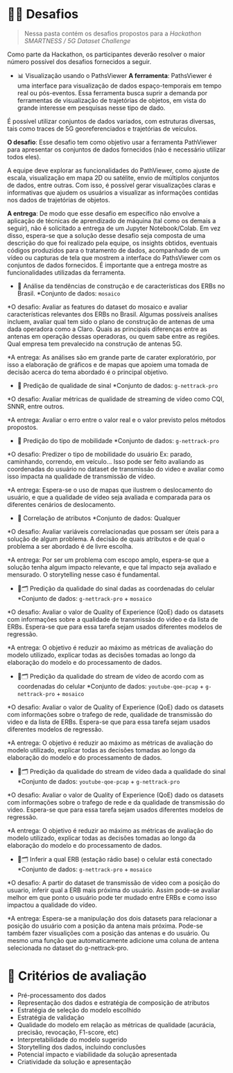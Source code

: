 # 🏋️‍♂️ Desafios
> Nessa pasta contém os desafios propostos para a _Hackathon SMARTNESS / 5G Dataset Challenge_

Como parte da Hackathon, os participantes deverão resolver o maior número possível dos desafios fornecidos a seguir.

- 📊 Visualização usando o PathsViewer
**A ferramenta**: PathsViewer é uma interface para visualização de dados espaço-temporais em tempo real ou pós-eventos. Essa ferramenta busca suprir a demanda por ferramentas de visualização de trajetórias de objetos, em vista do grande interesse em pesquisas nesse tipo de dado.

É possível utilizar conjuntos de dados variados, com estruturas diversas, tais como traces de 5G georeferenciados e trajetórias de veículos.

**O desafio**: Esse desafio tem como objetivo usar a ferramenta PathViewer para apresentar os conjuntos de dados fornecidos (não é necessário utilizar todos eles).

A equipe deve explorar as funcionalidades do PathViewer, como ajuste de escala, visualização em mapa 2D ou satélite, envio de múltiplos conjuntos de dados, entre outras. Com isso, é possível gerar visualizações claras e informativas que ajudem os usuários a visualizar as informações contidas nos dados de trajetórias de objetos.

**A entrega**: De modo que esse desafio em específico não envolve a aplicação de técnicas de aprendizado de máquina (tal como os demais a seguir), não é solicitado a entrega de um Jupyter Notebook/Colab. Em vez disso, espera-se que a solução desse desafio seja composta de uma descrição do que foi realizado pela equipe, os insights obtidos, eventuais códigos produzidos para o tratamento de dados, acompanhado de um vídeo ou capturas de tela que mostrem a interface do PathsViewer com os conjuntos de dados fornecidos. É importante que a entrega mostre as funcionalidades utilizadas da ferramenta.

- 🤝 Análise da tendências de construção e de características dos ERBs no Brasil. 
*Conjunto de dados: `mosaico`

*O desafio: Avaliar as features do dataset do mosaico e avaliar características relevantes dos ERBs no Brasil. Algumas possíveis analíses incluem, avaliar qual tem sido o plano de construção de antenas de uma dada operadora como a Claro. Quais as principais diferenças entre as antenas em operação dessas operadoras, ou quem sabe entre as regiões. Qual empresa tem prevalecido na construção de antenas 5G. 

*A entrega: As análises são em grande parte de carater exploratório, por isso a elaboração de gráficos e de mapas que apoiem uma tomada de decisão acerca do tema abordado é o principal objetivo.

- 🔮 Predição de qualidade de sinal
*Conjunto de dados: `g-nettrack-pro`

*O desafio: Avaliar métricas de qualidade de streaming de vídeo como CQI, SNNR, entre outros.

*A entrega: Avaliar o erro entre o valor real e o valor previsto pelos métodos propostos.

- 🔮 Predição do tipo de mobilidade
*Conjunto de dados: `g-nettrack-pro`

*O desafio: Predizer o tipo de mobilidade do usuário Ex: parado, caminhando, correndo, em veículo... Isso pode ser feito avaliando as coordenadas do usuário no dataset de transmissão do video e avaliar como isso impacta na qualidade de transmissão de vídeo.

*A entrega: Espera-se o uso de mapas que ilustrem o deslocamento do usuário, e que a qualidade de vídeo seja avaliada e comparada para os diferentes cenários de deslocamento.

- 🤝 Correlação de atributos
*Conjunto de dados: Qualquer

*O desafio: Avaliar variáveis correlacionadas que possam ser úteis para a solução de algum problema. A decisão de quais atributos e de qual o problema a ser abordado é de livre escolha.

*A entrega: Por ser um problema com escopo amplo, espera-se que a solução tenha algum impacto relevante, e que tal impacto seja avaliado e mensurado. O storytelling nesse caso é fundamental. 

- 🔮🗂️ Predição da qualidade do sinal dadas as coordenadas do celular
*Conjunto de dados: `g-nettrack-pro` + `mosaico`

*O desafio:  Avaliar o valor de Quality of Experience (QoE) dado os datasets com informações sobre a qualidade de transmissão do video e da lista de ERBs. Espera-se que para essa tarefa sejam usados diferentes modelos de regressão.

*A entrega:  O objetivo é reduzir ao máximo as métricas de avaliação do modelo utilizado, explicar todas as decisões tomadas ao longo da elaboração do modelo e do processamento de dados.

- 🔮🗂️ Predição da qualidade do stream de vídeo de acordo com as coordenadas do celular
*Conjunto de dados: `youtube-qoe-pcap` + `g-nettrack-pro` + `mosaico`

*O desafio:  Avaliar o valor de Quality of Experience (QoE) dado os datasets com informações sobre o trafego de rede, qualidade de transmissão do video e da lista de ERBs. Espera-se que para essa tarefa sejam usados diferentes modelos de regressão.

*A entrega:  O objetivo é reduzir ao máximo as métricas de avaliação do modelo utilizado, explicar todas as decisões tomadas ao longo da elaboração do modelo e do processamento de dados.

- 🔮🗂️ Predição da qualidade do stream de vídeo dada a qualidade do sinal
*Conjunto de dados: `youtube-qoe-pcap` + `g-nettrack-pro`

*O desafio: Avaliar o valor de Quality of Experience (QoE) dado os datasets com informações sobre o trafego de rede e da qualidade de transmissão do video. Espera-se que para essa tarefa sejam usados diferentes modelos de regressão.

*A entrega: O objetivo é reduzir ao máximo as métricas de avaliação do modelo utilizado, explicar todas as decisões tomadas ao longo da elaboração do modelo e do processamento de dados.

- 🔮🗂️ Inferir a qual ERB (estação rádio base) o celular está conectado
*Conjunto de dados: `g-nettrack-pro` + `mosaico`

*O desafio: A partir do dataset de transmissão de video com a posição do usuario, inferir qual a ERB mais próxima do usuário. Assim pode-se avaliar melhor em que ponto o usuário pode ter mudado entre ERBs e como isso impactou a qualidade do vídeo.

*A entrega: Espera-se a manipulação dos dois datasets para relacionar a posição do usuário com a posição da antena mais próxima. Pode-se também fazer visualições com a posição das antenas e do usuário. Ou mesmo uma função que automaticamente adicione uma coluna de antena selecionada no dataset do g-nettrack-pro.

# 🤔 Critérios de avaliação
- Pré-processamento dos dados
- Representação dos dados e estratégia de composição de atributos
- Estratégia de seleção do modelo escolhido
- Estratégia de validação
- Qualidade do modelo em relação as métricas de qualidade (acurácia, precisão, revocação, F1-score, etc)
- Interpretabilidade do modelo sugerido
- Storytelling dos dados, incluindo conclusões
- Potencial impacto e viabilidade da solução apresentada
- Criatividade da solução e apresentação
